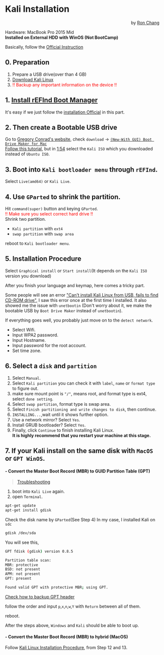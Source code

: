 # Kali Installation  
<p align="right">by <a href="https://github.com/Ron-Chang">Ron Chang</a></p>


Hardware: MacBook Pro 2015 Mid  
__Installed on External HDD with WinOS (Not BootCamp)__  

Basically, follow the [Official Instruction](https://docs.kali.org/installation/kali-linux-dual-boot-on-mac-hardware)  

## 0. Preparation

1. Prepare a USB drive(over than 4 GB)  
2. [Download Kali Linux](https://www.kali.org/downloads/)  
3. <font color="red">!! Backup any important information on the device !!</font>  

## 1. [Install rEFInd Boot Manager](https://www.rodsbooks.com/refind/installing.html)  
It's easy if we just follow the [installation Official](https://docs.kali.org/installation/kali-linux-dual-boot-on-mac-hardware) in this part.  

## 2. Then create a Bootable USB drive   
Go to [Gregory Conrad's website](https://www.gsconrad.com/), check `download` -> [`(New-With GUI) Boot Drive Maker for Mac`](https://github.com/GregoryConrad/BootableDriveMaker/releases/download/v7.0/Bootable.Drive.Maker.dmg)  
[Follow this tutorial](https://youtu.be/kRgKlcm1XPI?t=73), but in [1:54](https://youtu.be/kRgKlcm1XPI?t=114) select the `Kali ISO` which you downloaded instead of `Ubuntu ISO`.  

## 3. Boot into `Kali bootloader menu` through `rEFInd`.  
Select `Live(amd64)` or `Kali Live`.  

## 4. Use `GParted` to shrink the partition.  
Hit `command(super)` button and keying `GParted`.  
<font color="red">!! Make sure you select correct hard drive !!</font>  
Shrink two partition.  
- `Kali partition` with `ext4`  
- `swap partition` with `swap area`  

reboot to `Kali bootloader menu`.  

## 5. Installation Procedure  
Select `Graphical install` or `Start install`(It depends on the `Kali ISO` version you download)  

After you finish your language and keymap, here comes a tricky part.

Some people will see an error ["Can't install Kali Linux from USB, fails to find CD-ROM drive"](https://superuser.com/a/962993), I saw this error once at the first time I installed. It also showed me the issue with `unetbootin` (Don't worry about it, we make the bootable USB by `Boot Drive Maker` instead of `unetbootin`).  

If everything goes well, you probably just move on to the `detect network`.  

- Select Wifi.  
- Input WPA2 password.  
- Input Hostname.  
- Input password for the root account.  
- Set time zone.  

## 6. Select a `disk` and `partition`  

1. Select `Manual`.  
2. Select `Kali partition` you can check it with `label`, `name` or `format type` to figure out.  
3. make sure mount point is `"/"`, means root, and format type is ext4, select `done setting`.  
4. Select `swap partition`, format type is swap area.  
5. Select `Finish partitioning and write changes to disk`, then continue.  
6. `INSTALLING...`,wait until it shows further option.  
7. Use a network mirror? Select `Yes`.  
8. Install GRUB bootloader? Select `Yes`.  
9. Finally, click `Continue` to finish installing Kali Linux.  
__It is highly recommend that you restart your machine at this stage.__  

## 7. If your Kali install on the same disk with `MacOS` or `GPT WinOS`.  

#### - Convert the Master Boot Record (MBR) to GUID Partition Table (GPT)  
>[Troubleshooting](https://apple.stackexchange.com/questions/323461/triple-boot-macos-high-sierra-linux-mint-and-windows-with-refind)  
1. boot into `Kali Live` again.  
2. open `Terminal`.  
```bash
apt-get update
apt-get install gdisk
```
Check the disk name by `GParted`(See Step 4)
In my case, I installed Kali on `sdc`

```bash
gdisk /dev/sda
```
You will see this,  
```bash
GPT fdisk (gdisk) version 0.8.5

Partition table scan:
MBR: protective
BSD: not present
APM: not present
GPT: present

Found valid GPT with protective MBR; using GPT.
```
[Check how to backup GPT header](https://www.rodsbooks.com/gdisk/repairing.html)

follow the order and input `p`,`x`,`n`,`w`,`Y` with `Return` between all of them.

reboot.

After the steps above, `Windows` and `Kali` should be able to boot up.

#### - Convert the Master Boot Record (MBR) to hybrid (MacOS)  
Follow [Kali Linux Installation Procedure](https://docs.kali.org/installation/kali-linux-dual-boot-on-mac-hardware), from Step 12 and 13.  
